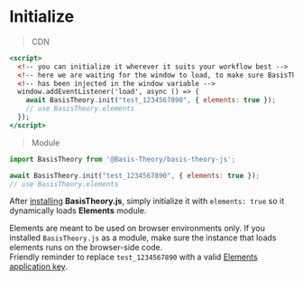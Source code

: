 
# Initialize

> CDN

```jsx
<script>
  <!-- you can initialize it wherever it suits your workflow best -->
  <!-- here we are waiting for the window to load, to make sure BasisTheory instance -->
  <!-- has been injected in the window variable -->
  window.addEventListener('load', async () => {
    await BasisTheory.init("test_1234567890", { elements: true });
    // use BasisTheory.elements
  });  
</script>
```

> Module

```jsx
import BasisTheory from '@Basis-Theory/basis-theory-js';

await BasisTheory.init("test_1234567890", { elements: true });
// use BasisTheory.elements
```


After [installing](#install-sdk) **BasisTheory.js**, simply initialize it with `elements: true` so it dynamically loads **Elements** module.

<aside class="warning">
  <span>Elements are meant to be used on browser environments only. If you installed <code>BasisTheory.js</code> as a module, make sure the instance that loads elements runs on the browser-side code.</span>
</aside>

<aside class="notice">
  <span>Friendly reminder to replace <code>test_1234567890</code> with a valid <a href="#authentication">Elements application key</a>.</span>
</aside>
